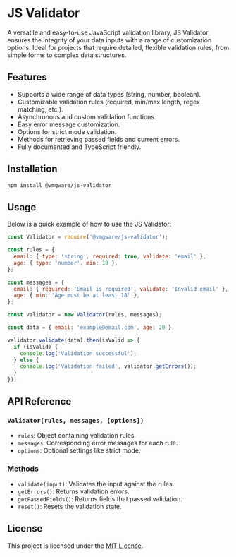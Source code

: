 # JS Validator

A versatile and easy-to-use JavaScript validation library, JS Validator ensures the integrity of your data inputs with a range of customization options. Ideal for projects that require detailed, flexible validation rules, from simple forms to complex data structures.

## Features

- Supports a wide range of data types (string, number, boolean).
- Customizable validation rules (required, min/max length, regex matching, etc.).
- Asynchronous and custom validation functions.
- Easy error message customization.
- Options for strict mode validation.
- Methods for retrieving passed fields and current errors.
- Fully documented and TypeScript friendly.

## Installation

```bash
npm install @vmgware/js-validator
```

## Usage

Below is a quick example of how to use the JS Validator:

```javascript
const Validator = require('@vmgware/js-validator');

const rules = {
  email: { type: 'string', required: true, validate: 'email' },
  age: { type: 'number', min: 18 },
};

const messages = {
  email: { required: 'Email is required', validate: 'Invalid email' },
  age: { min: 'Age must be at least 18' },
};

const validator = new Validator(rules, messages);

const data = { email: 'example@email.com', age: 20 };

validator.validate(data).then(isValid => {
  if (isValid) {
    console.log('Validation successful');
  } else {
    console.log('Validation failed', validator.getErrors());
  }
});
```

## API Reference

### `Validator(rules, messages, [options])`

- `rules`: Object containing validation rules.
- `messages`: Corresponding error messages for each rule.
- `options`: Optional settings like strict mode.

### Methods

- `validate(input)`: Validates the input against the rules.
- `getErrors()`: Returns validation errors.
- `getPassedFields()`: Returns fields that passed validation.
- `reset()`: Resets the validation state.

## License

This project is licensed under the [MIT License](LICENSE).